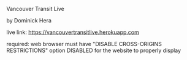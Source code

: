 Vancouver Transit Live

by Dominick Hera

live link: https://vancouvertransitlive.herokuapp.com

required:
web browser must have "DISABLE CROSS-ORIGINS RESTRICTIONS" option DISABLED for the website to properly display

